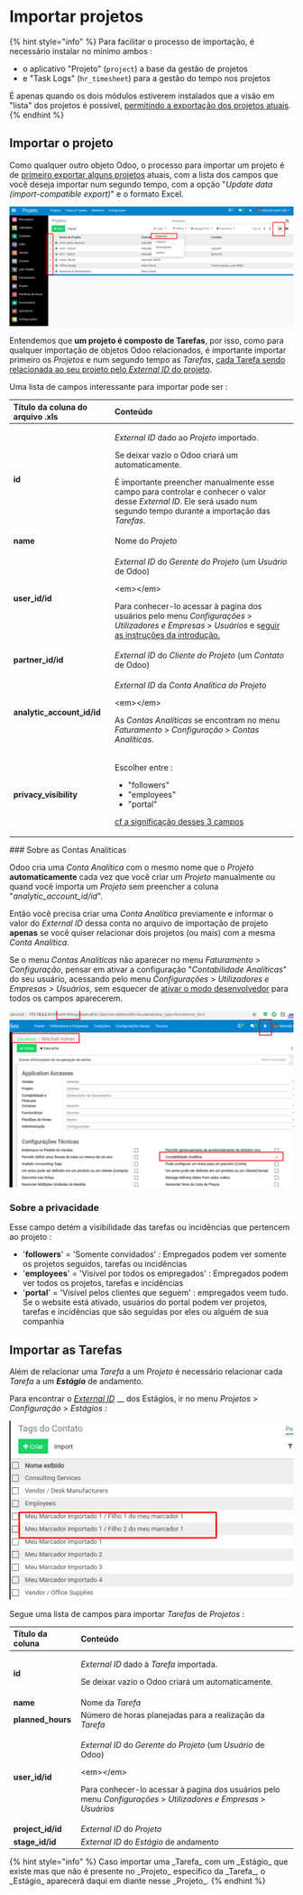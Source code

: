 # Importar projetos

{% hint style="info" %}
Para facilitar o processo de importação, é necessário instalar no mínimo ambos :

* o aplicativo "Projeto" \(`project`\) a base da gestão de projetos
* e "Task Logs" \(`hr_timesheet`\) para a gestão do tempo nos projetos

É apenas quando os dois módulos estiverem instalados que a visão em "lista" dos projetos é possível, [permitindo a exportação dos projetos atuais](./#external-id-na-exportacao).
{% endhint %}

## Importar o projeto

Como qualquer outro objeto Odoo, o processo para importar um projeto é de [primeiro exportar alguns projetos](importar-contatos.md#importacoes-anteriores-aos-contatos) atuais, com a lista dos campos que você deseja importar num segundo tempo, com a opção "_Update data \(import-compatible export\)_" e o formato Excel.

![](.gitbook/assets/image%20%2817%29.png)

Entendemos que **um projeto é composto de Tarefas**, por isso, como para qualquer importação de objetos Odoo relacionados, é importante importar primeiro os _Projetos_ e num segundo tempo as _Tarefas_, [cada Tarefa sendo relacionada ao seu projeto pelo _External ID_ do projeto](./#como-importar-relacoes-entre-objetos).

Uma lista de campos interessante para importar pode ser :

<table>
  <thead>
    <tr>
      <th style="text-align:left">T&#xED;tulo da coluna do arquivo .xls</th>
      <th style="text-align:left">Conte&#xFA;do</th>
    </tr>
  </thead>
  <tbody>
    <tr>
      <td style="text-align:left"><b>id</b>
      </td>
      <td style="text-align:left">
        <p><em>External ID</em> dado ao <em>Projeto</em> importado.</p>
        <p>Se deixar vazio o Odoo criar&#xE1; um automaticamente.</p>
        <p></p>
        <p>&#xC9; importante preencher manualmente esse campo para controlar e conhecer
          o valor desse <em>External ID</em>. Ele ser&#xE1; usado num segundo tempo
          durante a importa&#xE7;&#xE3;o das <em>Tarefas</em>.</p>
      </td>
    </tr>
    <tr>
      <td style="text-align:left"><b>name</b>
      </td>
      <td style="text-align:left">Nome do <em>Projeto</em>
      </td>
    </tr>
    <tr>
      <td style="text-align:left"><b>user_id/id</b>
      </td>
      <td style="text-align:left">
        <p><em>External ID</em> do <em>Gerente do Projeto</em> (um <em>Usu&#xE1;rio</em> de
          Odoo)</p>
        <p>&lt;em&gt;&lt;/em&gt;</p>
        <p>Para conhecer-lo acessar &#xE0; pagina dos usu&#xE1;rios pelo menu <em>Configura&#xE7;&#xF5;es</em> &gt; <em>Utilizadores e Empresas</em> &gt; <em>Usu&#xE1;rios</em> e
          s<a href="./#como-importar-relacoes-entre-objetos">eguir as instru&#xE7;&#xF5;es da introdu&#xE7;&#xE3;o.</a>
        </p>
      </td>
    </tr>
    <tr>
      <td style="text-align:left"><b>partner_id/id</b>
      </td>
      <td style="text-align:left"><em>External ID</em> do <em>Cliente do Projeto</em> (um <em>Contato</em> de
        Odoo)</td>
    </tr>
    <tr>
      <td style="text-align:left"><b>analytic_account_id/id</b>
      </td>
      <td style="text-align:left">
        <p><em>External ID</em> da <em>Conta Anal&#xED;tica do Projeto</em>
        </p>
        <p>&lt;em&gt;&lt;/em&gt;</p>
        <p>As <em>Contas Anal&#xED;ticas</em> se encontram no menu <em>Faturamento</em> &gt; <em>Configura&#xE7;&#xE3;o</em> &gt; <em>Contas Anal&#xED;ticas</em>.</p>
      </td>
    </tr>
    <tr>
      <td style="text-align:left"><b>privacy_visibility</b>
      </td>
      <td style="text-align:left">
        <p>Escolher entre :</p>
        <ul>
          <li>&quot;followers&quot;</li>
          <li>&quot;employees&quot;</li>
          <li>&quot;portal&quot;</li>
        </ul>
        <p><a href="importar-projetos.md#sobre-a-privacidade">cf a significa&#xE7;&#xE3;o desses 3 campos</a>
        </p>
      </td>
    </tr>
  </tbody>
</table>### Sobre as Contas Analíticas

Odoo cria uma _Conta Analítica_ com o mesmo nome que o _Projeto_ **automaticamente** cada vez que você criar um _Projeto_ manualmente ou quand você importa um _Projeto_ sem preencher a coluna "_analytic\_account\_id/id_".

Então você precisa criar uma _Conta Analítica_ previamente e informar o valor do _External ID_ dessa conta no arquivo de importação de projeto **apenas** se você quiser relacionar dois projetos \(ou mais\) com a mesma _Conta Analítica_.

Se o menu _Contas Analíticas_ não aparecer no menu _Faturamento_ &gt; _Configuração_, pensar em ativar a configuração "_Contabilidade Analíticas_" do seu usuário, acessando pelo menu _Configurações_ &gt; _Utilizadores e Empresas_ &gt; _Usuários_, sem esquecer de [ativar o modo desenvolvedor](./#external-id-pela-interface) para todos os campos aparecerem.

![](.gitbook/assets/image%20%2816%29.png)

### Sobre a privacidade

Esse campo detém a visibilidade das tarefas ou incidências que pertencem ao projeto :

* '**followers**' = 'Somente convidados' : Empregados podem ver somente os projetos seguidos, tarefas ou incidências
* '**employees**' = 'Visível por todos os empregados' : Empregados podem ver todos os projetos, tarefas e incidências
* '**portal**' = 'Visível pelos clientes que seguem' : empregados veem tudo. Se o website está ativado, usuários do portal podem ver projetos, tarefas e incidências que são seguidas por eles ou alguém de sua companhia

## Importar as Tarefas

Além de relacionar uma _Tarefa_ a um _Projeto_ é necessário relacionar cada _Tarefa_ a um _**Estágio**_ de andamento.

Para encontrar o [_External ID_](./#external-id-pela-interface) __ dos Estágios, ir no menu _Projetos_ &gt; _Configuração_ &gt; _Estágios :_

![](.gitbook/assets/image%20%287%29.png)

Segue uma lista de campos para importar _Tarefas_ de _Projetos_ :

<table>
  <thead>
    <tr>
      <th style="text-align:left">T&#xED;tulo da coluna</th>
      <th style="text-align:left">Conte&#xFA;do</th>
    </tr>
  </thead>
  <tbody>
    <tr>
      <td style="text-align:left"><b>id</b>
      </td>
      <td style="text-align:left">
        <p><em>External ID</em> dado &#xE0; <em>Tarefa</em> importada.</p>
        <p>Se deixar vazio o Odoo criar&#xE1; um automaticamente.</p>
      </td>
    </tr>
    <tr>
      <td style="text-align:left"><b>name</b>
      </td>
      <td style="text-align:left">Nome da <em>Tarefa</em>
      </td>
    </tr>
    <tr>
      <td style="text-align:left"><b>planned_hours</b>
      </td>
      <td style="text-align:left">N&#xFA;mero de horas planejadas para a realiza&#xE7;&#xE3;o da <em>Tarefa</em>
      </td>
    </tr>
    <tr>
      <td style="text-align:left"><b>user_id/id</b>
      </td>
      <td style="text-align:left">
        <p><em>External ID</em> do <em>Gerente do Projeto</em> (um <em>Usu&#xE1;rio</em> de
          Odoo)</p>
        <p>&lt;em&gt;&lt;/em&gt;</p>
        <p>Para conhecer-lo acessar &#xE0; pagina dos usu&#xE1;rios pelo menu <em>Configura&#xE7;&#xF5;es</em> &gt; <em>Utilizadores e Empresas</em> &gt; <em>Usu&#xE1;rios</em>
        </p>
      </td>
    </tr>
    <tr>
      <td style="text-align:left"><b>project_id/id</b>
      </td>
      <td style="text-align:left"><em>External ID </em>do<em> Projeto</em>
      </td>
    </tr>
    <tr>
      <td style="text-align:left"><b>stage_id/id</b>
      </td>
      <td style="text-align:left"><em>External ID </em>do<em> Est&#xE1;gio </em>de andamento</td>
    </tr>
  </tbody>
</table>{% hint style="info" %}
Caso importar uma _Tarefa_ com um _Estágio_ que existe mas que não é presente no _Projeto_ específico da _Tarefa_, o _Estágio_ aparecerá daqui em diante nesse _Projeto_.
{% endhint %}









